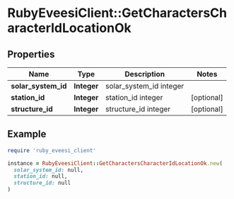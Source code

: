 # RubyEveesiClient::GetCharactersCharacterIdLocationOk

## Properties

| Name | Type | Description | Notes |
| ---- | ---- | ----------- | ----- |
| **solar_system_id** | **Integer** | solar_system_id integer |  |
| **station_id** | **Integer** | station_id integer | [optional] |
| **structure_id** | **Integer** | structure_id integer | [optional] |

## Example

```ruby
require 'ruby_eveesi_client'

instance = RubyEveesiClient::GetCharactersCharacterIdLocationOk.new(
  solar_system_id: null,
  station_id: null,
  structure_id: null
)
```


